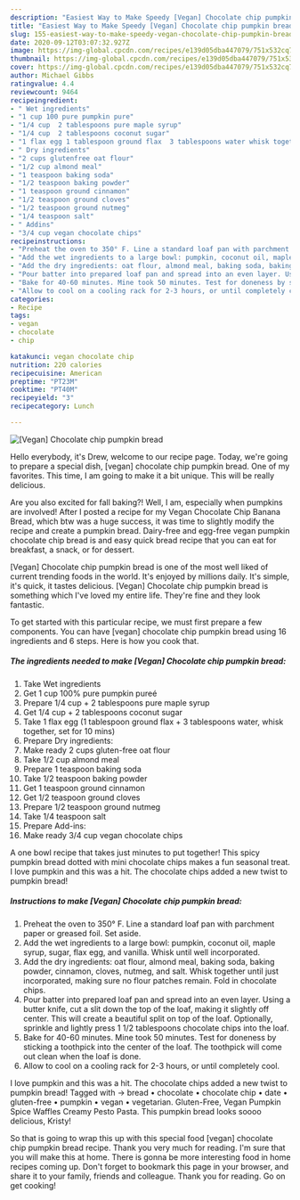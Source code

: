 ```yaml
---
description: "Easiest Way to Make Speedy [Vegan] Chocolate chip pumpkin bread"
title: "Easiest Way to Make Speedy [Vegan] Chocolate chip pumpkin bread"
slug: 155-easiest-way-to-make-speedy-vegan-chocolate-chip-pumpkin-bread
date: 2020-09-12T03:07:32.927Z
image: https://img-global.cpcdn.com/recipes/e139d05dba447079/751x532cq70/vegan-chocolate-chip-pumpkin-bread-recipe-main-photo.jpg
thumbnail: https://img-global.cpcdn.com/recipes/e139d05dba447079/751x532cq70/vegan-chocolate-chip-pumpkin-bread-recipe-main-photo.jpg
cover: https://img-global.cpcdn.com/recipes/e139d05dba447079/751x532cq70/vegan-chocolate-chip-pumpkin-bread-recipe-main-photo.jpg
author: Michael Gibbs
ratingvalue: 4.4
reviewcount: 9464
recipeingredient:
- " Wet ingredients"
- "1 cup 100 pure pumpkin pure"
- "1/4 cup  2 tablespoons pure maple syrup"
- "1/4 cup  2 tablespoons coconut sugar"
- "1 flax egg 1 tablespoon ground flax  3 tablespoons water whisk together set for 10 mins"
- " Dry ingredients"
- "2 cups glutenfree oat flour"
- "1/2 cup almond meal"
- "1 teaspoon baking soda"
- "1/2 teaspoon baking powder"
- "1 teaspoon ground cinnamon"
- "1/2 teaspoon ground cloves"
- "1/2 teaspoon ground nutmeg"
- "1/4 teaspoon salt"
- " Addins"
- "3/4 cup vegan chocolate chips"
recipeinstructions:
- "Preheat the oven to 350° F. Line a standard loaf pan with parchment paper or greased foil. Set aside."
- "Add the wet ingredients to a large bowl: pumpkin, coconut oil, maple syrup, sugar, flax egg, and vanilla. Whisk until well incorporated."
- "Add the dry ingredients: oat flour, almond meal, baking soda, baking powder, cinnamon, cloves, nutmeg, and salt. Whisk together until just incorporated, making sure no flour patches remain. Fold in chocolate chips."
- "Pour batter into prepared loaf pan and spread into an even layer. Using a butter knife, cut a slit down the top of the loaf, making it slightly off center. This will create a beautiful split on top of the loaf. Optionally, sprinkle and lightly press 1 1/2 tablespoons chocolate chips into the loaf."
- "Bake for 40-60 minutes. Mine took 50 minutes. Test for doneness by sticking a toothpick into the center of the loaf. The toothpick will come out clean when the loaf is done."
- "Allow to cool on a cooling rack for 2-3 hours, or until completely cool."
categories:
- Recipe
tags:
- vegan
- chocolate
- chip

katakunci: vegan chocolate chip 
nutrition: 220 calories
recipecuisine: American
preptime: "PT23M"
cooktime: "PT40M"
recipeyield: "3"
recipecategory: Lunch

---
```



![[Vegan] Chocolate chip pumpkin bread](https://img-global.cpcdn.com/recipes/e139d05dba447079/751x532cq70/vegan-chocolate-chip-pumpkin-bread-recipe-main-photo.jpg)

Hello everybody, it's Drew, welcome to our recipe page. Today, we're going to prepare a special dish, [vegan] chocolate chip pumpkin bread. One of my favorites. This time, I am going to make it a bit unique. This will be really delicious.

Are you also excited for fall baking?! Well, I am, especially when pumpkins are involved! After I posted a recipe for my Vegan Chocolate Chip Banana Bread, which btw was a huge success, it was time to slightly modify the recipe and create a pumpkin bread. Dairy-free and egg-free vegan pumpkin chocolate chip bread is and easy quick bread recipe that you can eat for breakfast, a snack, or for dessert.

[Vegan] Chocolate chip pumpkin bread is one of the most well liked of current trending foods in the world. It's enjoyed by millions daily. It's simple, it's quick, it tastes delicious. [Vegan] Chocolate chip pumpkin bread is something which I've loved my entire life. They're fine and they look fantastic.


To get started with this particular recipe, we must first prepare a few components. You can have [vegan] chocolate chip pumpkin bread using 16 ingredients and 6 steps. Here is how you cook that.

<!--inarticleads1-->

##### The ingredients needed to make [Vegan] Chocolate chip pumpkin bread:

1. Take  Wet ingredients
1. Get 1 cup 100% pure pumpkin pureé
1. Prepare 1/4 cup + 2 tablespoons pure maple syrup
1. Get 1/4 cup + 2 tablespoons coconut sugar
1. Take 1 flax egg (1 tablespoon ground flax + 3 tablespoons water, whisk together, set for 10 mins)
1. Prepare  Dry ingredients:
1. Make ready 2 cups gluten-free oat flour
1. Take 1/2 cup almond meal
1. Prepare 1 teaspoon baking soda
1. Take 1/2 teaspoon baking powder
1. Get 1 teaspoon ground cinnamon
1. Get 1/2 teaspoon ground cloves
1. Prepare 1/2 teaspoon ground nutmeg
1. Take 1/4 teaspoon salt
1. Prepare  Add-ins:
1. Make ready 3/4 cup vegan chocolate chips


A one bowl recipe that takes just minutes to put together! This spicy pumpkin bread dotted with mini chocolate chips makes a fun seasonal treat. I love pumpkin and this was a hit. The chocolate chips added a new twist to pumpkin bread! 

<!--inarticleads2-->

##### Instructions to make [Vegan] Chocolate chip pumpkin bread:

1. Preheat the oven to 350° F. Line a standard loaf pan with parchment paper or greased foil. Set aside.
1. Add the wet ingredients to a large bowl: pumpkin, coconut oil, maple syrup, sugar, flax egg, and vanilla. Whisk until well incorporated.
1. Add the dry ingredients: oat flour, almond meal, baking soda, baking powder, cinnamon, cloves, nutmeg, and salt. Whisk together until just incorporated, making sure no flour patches remain. Fold in chocolate chips.
1. Pour batter into prepared loaf pan and spread into an even layer. Using a butter knife, cut a slit down the top of the loaf, making it slightly off center. This will create a beautiful split on top of the loaf. Optionally, sprinkle and lightly press 1 1/2 tablespoons chocolate chips into the loaf.
1. Bake for 40-60 minutes. Mine took 50 minutes. Test for doneness by sticking a toothpick into the center of the loaf. The toothpick will come out clean when the loaf is done.
1. Allow to cool on a cooling rack for 2-3 hours, or until completely cool.


I love pumpkin and this was a hit. The chocolate chips added a new twist to pumpkin bread! Tagged with → bread • chocolate • chocolate chip • date • gluten-free • pumpkin • vegan • vegetarian. Gluten-Free, Vegan Pumpkin Spice Waffles Creamy Pesto Pasta. This pumpkin bread looks soooo delicious, Kristy! 

So that is going to wrap this up with this special food [vegan] chocolate chip pumpkin bread recipe. Thank you very much for reading. I'm sure that you will make this at home. There is gonna be more interesting food in home recipes coming up. Don't forget to bookmark this page in your browser, and share it to your family, friends and colleague. Thank you for reading. Go on get cooking!
